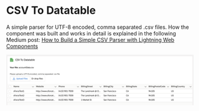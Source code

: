 # CSV To Datatable

A simple parser for UTF-8 encoded, comma separated .csv files. How the component was built and works in detail is explained in the following Medium post: [How to Build a Simple CSV Parser with Lightning Web Components](https://javascript.plainenglish.io/how-to-build-a-simple-csv-parser-with-lightning-web-components-464a110a1cd2)

<img src="../../../../../images/csv-to-datatable.png" alt="csv-to-datatable" width="500"/>
